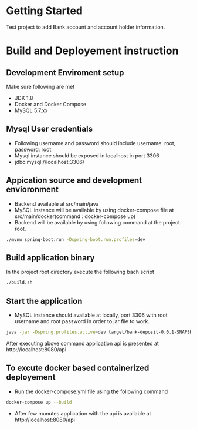 # Getting Started

Test project to add Bank account and account holder information.

# Build and Deployement instruction

## Development Enviroment setup

Make sure following are met

- JDK 1.8
- Docker and Docker Compose
- MySQL 5.7.xx


## Mysql User credentials

- Following username and password should include
  username: root,
  password: root
- Mysql instance should be exposed in localhost in port 3306
- jdbc:mysql://localhost:3306/

## Appication source and development envioronment

- Backend available at src/main/java
- MySQL instance will be available by using docker-compose file at src/main/docker(command : docker-compose up)
- Backend will be available by using following command at the project root.

```bash
./mvnw spring-boot:run -Dspring-boot.run.profiles=dev
```

## Build application binary

In the project root directory execute the following bach script

```bash
./build.sh
```

## Start the application

- MySQL instance should available at locally, port 3306 with root username and root password in order to jar file to work.

```bash
java -jar -Dspring.profiles.active=dev target/bank-deposit-0.0.1-SNAPSHOT.jar
```

After executing above command application api is presented at http://localhost:8080/api


## To excute docker based containerized deployement

- Run the docker-compose.yml file using the following command

```bash
docker-compose up --build
```

- After few munutes application with the api is available at http://localhost:8080/api